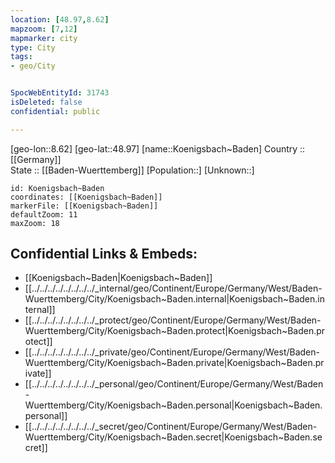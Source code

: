 ```yaml
---
location: [48.97,8.62] 
mapzoom: [7,12] 
mapmarker: city 
type: City
tags:
- geo/City


SpocWebEntityId: 31743
isDeleted: false
confidential: public

---
```

[geo-lon::8.62] 
[geo-lat::48.97] 
[name::Koenigsbach~Baden] 
Country :: [[Germany]]  
State :: [[Baden-Wuerttemberg]] 
[Population::] 
[Unknown::] 


```leaflet
id: Koenigsbach~Baden
coordinates: [[Koenigsbach~Baden]] 
markerFile: [[Koenigsbach~Baden]] 
defaultZoom: 11 
maxZoom: 18
```


## Confidential Links & Embeds: 
- [[Koenigsbach~Baden|Koenigsbach~Baden]]  
- [[../../../../../../../../_internal/geo/Continent/Europe/Germany/West/Baden-Wuerttemberg/City/Koenigsbach~Baden.internal|Koenigsbach~Baden.internal]] 
- [[../../../../../../../../_protect/geo/Continent/Europe/Germany/West/Baden-Wuerttemberg/City/Koenigsbach~Baden.protect|Koenigsbach~Baden.protect]] 
- [[../../../../../../../../_private/geo/Continent/Europe/Germany/West/Baden-Wuerttemberg/City/Koenigsbach~Baden.private|Koenigsbach~Baden.private]] 
- [[../../../../../../../../_personal/geo/Continent/Europe/Germany/West/Baden-Wuerttemberg/City/Koenigsbach~Baden.personal|Koenigsbach~Baden.personal]] 
- [[../../../../../../../../_secret/geo/Continent/Europe/Germany/West/Baden-Wuerttemberg/City/Koenigsbach~Baden.secret|Koenigsbach~Baden.secret]] 
